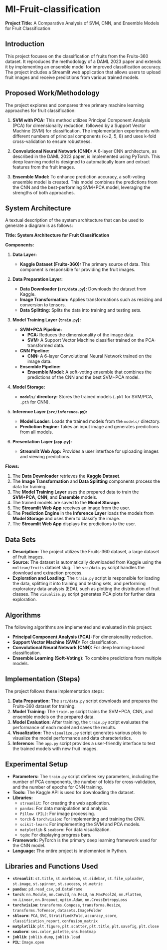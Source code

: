 # Ml-Fruit-classification

**Project Title:** A Comparative Analysis of SVM, CNN, and Ensemble Models for Fruit Classification

## Introduction

This project focuses on the classification of fruits from the Fruits-360 dataset. It reproduces the methodology of a DAML 2023 paper and extends it by implementing an ensemble model for improved classification accuracy. The project includes a Streamlit web application that allows users to upload fruit images and receive predictions from various trained models.

## Proposed Work/Methodology

The project explores and compares three primary machine learning approaches for fruit classification:

1.  **SVM with PCA:** This method utilizes Principal Component Analysis (PCA) for dimensionality reduction, followed by a Support Vector Machine (SVM) for classification. The implementation experiments with different numbers of principal components (k=2, 5, 8) and uses k-fold cross-validation to ensure robustness.

2.  **Convolutional Neural Network (CNN):** A 6-layer CNN architecture, as described in the DAML 2023 paper, is implemented using PyTorch. This deep learning model is designed to automatically learn and extract features from the fruit images.

3.  **Ensemble Model:** To enhance prediction accuracy, a soft-voting ensemble model is created. This model combines the predictions from the CNN and the best-performing SVM+PCA model, leveraging the strengths of both approaches.

## System Architecture

A textual description of the system architecture that can be used to generate a diagram is as follows:

**Title: System Architecture for Fruit Classification**

**Components:**

1.  **Data Layer:**
    *   **Kaggle Dataset (Fruits-360):** The primary source of data. This component is responsible for providing the fruit images.

2.  **Data Preparation Layer:**
    *   **Data Downloader (`src/data.py`):** Downloads the dataset from Kaggle.
    *   **Image Transformation:** Applies transformations such as resizing and conversion to tensors.
    *   **Data Splitting:** Splits the data into training and testing sets.

3.  **Model Training Layer (`train.py`):**
    *   **SVM+PCA Pipeline:**
        *   **PCA:** Reduces the dimensionality of the image data.
        *   **SVM:** A Support Vector Machine classifier trained on the PCA-transformed data.
    *   **CNN Pipeline:**
        *   **CNN:** A 6-layer Convolutional Neural Network trained on the image data.
    *   **Ensemble Pipeline:**
        *   **Ensemble Model:** A soft-voting ensemble that combines the predictions of the CNN and the best SVM+PCA model.

4.  **Model Storage:**
    *   **`models/` directory:** Stores the trained models (`.pkl` for SVM/PCA, `.pth` for CNN).

5.  **Inference Layer (`src/inference.py`):**
    *   **Model Loader:** Loads the trained models from the `models/` directory.
    *   **Prediction Engine:** Takes an input image and generates predictions from all models.

6.  **Presentation Layer (`app.py`):**
    *   **Streamlit Web App:** Provides a user interface for uploading images and viewing predictions.

**Flows:**

1.  The **Data Downloader** retrieves the **Kaggle Dataset**.
2.  The **Image Transformation** and **Data Splitting** components process the data for training.
3.  The **Model Training Layer** uses the prepared data to train the **SVM+PCA**, **CNN**, and **Ensemble** models.
4.  The trained models are saved to the **Model Storage**.
5.  The **Streamlit Web App** receives an image from the user.
6.  The **Prediction Engine** in the **Inference Layer** loads the models from **Model Storage** and uses them to classify the image.
7.  The **Streamlit Web App** displays the predictions to the user.

## Data Sets

-   **Description:** The project utilizes the Fruits-360 dataset, a large dataset of fruit images.
-   **Source:** The dataset is automatically downloaded from Kaggle using the `moltean/fruits` dataset slug. The `src/data.py` script handles the download and extraction process.
-   **Exploration and Loading:** The `train.py` script is responsible for loading the data, splitting it into training and testing sets, and performing exploratory data analysis (EDA), such as plotting the distribution of fruit classes. The `visualize.py` script generates PCA plots for further data exploration.

## Algorithms

The following algorithms are implemented and evaluated in this project:

-   **Principal Component Analysis (PCA):** For dimensionality reduction.
-   **Support Vector Machine (SVM):** For classification.
-   **Convolutional Neural Network (CNN):** For deep learning-based classification.
-   **Ensemble Learning (Soft-Voting):** To combine predictions from multiple models.

## Implementation (Steps)

The project follows these implementation steps:

1.  **Data Preparation:** The `src/data.py` script downloads and prepares the Fruits-360 dataset for training.
2.  **Model Training:** The `train.py` script trains the SVM+PCA, CNN, and ensemble models on the prepared data.
3.  **Model Evaluation:** After training, the `train.py` script evaluates the performance of each model and saves the results.
4.  **Visualization:** The `visualize.py` script generates various plots to visualize the model performance and data characteristics.
5.  **Inference:** The `app.py` script provides a user-friendly interface to test the trained models with new fruit images.

## Experimental Setup

-   **Parameters:** The `train.py` script defines key parameters, including the number of PCA components, the number of folds for cross-validation, and the number of epochs for CNN training.
-   **Tools:** The Kaggle API is used for downloading the dataset.
-   **Libraries:**
    -   `streamlit`: For creating the web application.
    -   `pandas`: For data manipulation and analysis.
    -   `Pillow (PIL)`: For image processing.
    -   `torch` & `torchvision`: For implementing and training the CNN.
    -   `scikit-learn`: For implementing the SVM and PCA models.
    -   `matplotlib` & `seaborn`: For data visualization.
    -   `tqdm`: For displaying progress bars.
-   **Framework:** PyTorch is the primary deep learning framework used for the CNN model.
-   **Language:** The entire project is implemented in Python.

## Libraries and Functions Used

-   **`streamlit`**: `st.title`, `st.markdown`, `st.sidebar`, `st.file_uploader`, `st.image`, `st.spinner`, `st.success`, `st.metric`
-   **`pandas`**: `pd.read_csv`, `pd.DataFrame`
-   **`torch`**: `nn.Module`, `nn.Conv2d`, `nn.ReLU`, `nn.MaxPool2d`, `nn.Flatten`, `nn.Linear`, `nn.Dropout`, `optim.Adam`, `nn.CrossEntropyLoss`
-   **`torchvision`**: `transforms.Compose`, `transforms.Resize`, `transforms.ToTensor`, `datasets.ImageFolder`
-   **`sklearn`**: `PCA`, `SVC`, `StratifiedKFold`, `accuracy_score`, `classification_report`, `confusion_matrix`
-   **`matplotlib`**: `plt.figure`, `plt.scatter`, `plt.title`, `plt.savefig`, `plt.close`
-   **`seaborn`**: `sns.color_palette`, `sns.heatmap`
-   **`joblib`**: `joblib.dump`, `joblib.load`
-   **`PIL`**: `Image.open`
